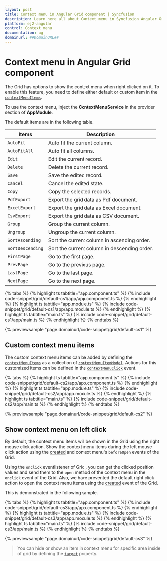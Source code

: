```yaml
---
layout: post
title: Context menu in Angular Grid component | Syncfusion
description: Learn here all about Context menu in Syncfusion Angular Grid component of Syncfusion Essential JS 2 and more.
platform: ej2-angular
control: Context menu 
documentation: ug
domainurl: ##DomainURL##
---
```


# Context menu in Angular Grid component

The Grid has options to show the context menu when right clicked on it. To enable this feature, you need to define either default or custom item in the [`contextMenuItems`](https://ej2.syncfusion.com/angular/documentation/api/grid/#contextmenuitems).

To use the context menu, inject the **ContextMenuService** in the provider section of **AppModule**.

The default items are in the following table.

Items| Description
----|----
`AutoFit`|  Auto fit the current column.
`AutoFitAll` | Auto fit all columns.
`Edit`|  Edit the current record.
`Delete` | Delete the current record.
`Save` | Save the edited record.
`Cancel` | Cancel the edited state.
`Copy` | Copy the selected records.
`PdfExport` | Export the grid data as Pdf document.
`ExcelExport` | Export the grid data as Excel document.
`CsvExport` | Export the grid data as CSV document.
`Group` | Group the current column.
`Ungroup` | Ungroup the current column.
`SortAscending` | Sort the current column in ascending order.
`SortDescending` | Sort the current column in descending order.
`FirstPage` | Go to the first page.
`PrevPage` | Go to the previous page.
`LastPage` | Go to the last page.
`NextPage` | Go to the next page.

{% tabs %}
{% highlight ts tabtitle="app.component.ts" %}
{% include code-snippet/grid/default-cs1/app/app.component.ts %}
{% endhighlight %}
{% highlight ts tabtitle="app.module.ts" %}
{% include code-snippet/grid/default-cs1/app/app.module.ts %}
{% endhighlight %}
{% highlight ts tabtitle="main.ts" %}
{% include code-snippet/grid/default-cs1/app/main.ts %}
{% endhighlight %}
{% endtabs %}
  
{% previewsample "page.domainurl/code-snippet/grid/default-cs1" %}

## Custom context menu items

The custom context menu items can be added by defining the [`contextMenuItems`](https://ej2.syncfusion.com/angular/documentation/api/grid/#contextmenuitems) as a collection of [`contextMenuItemModel`](https://ej2.syncfusion.com/angular/documentation/api/grid/contextMenuItemModel).
Actions for this customized items can be defined in the [`contextMenuClick`](https://ej2.syncfusion.com/angular/documentation/api/grid/#contextmenuclick) event.

{% tabs %}
{% highlight ts tabtitle="app.component.ts" %}
{% include code-snippet/grid/default-cs2/app/app.component.ts %}
{% endhighlight %}
{% highlight ts tabtitle="app.module.ts" %}
{% include code-snippet/grid/default-cs2/app/app.module.ts %}
{% endhighlight %}
{% highlight ts tabtitle="main.ts" %}
{% include code-snippet/grid/default-cs2/app/main.ts %}
{% endhighlight %}
{% endtabs %}
  
{% previewsample "page.domainurl/code-snippet/grid/default-cs2" %}

## Show context menu on left click

By default, the context menu items will be shown in the Grid using the right mouse click action. Show the context menu items during the left mouse click action using the [created](https://ej2.syncfusion.com/angular/documentation/api/grid/#created) and context menu's `beforeOpen` events of the Grid.

Using the `onclick` eventlistener of Grid , you can get the clicked position values and send them to the `open` method of the context menu in the `onclick` event of the Grid. Also, we have prevented the default right click action to open the context menu items using the [created](https://ej2.syncfusion.com/angular/documentation/api/grid/#created) event of the Grid.

This is demonstrated in the following sample.

{% tabs %}
{% highlight ts tabtitle="app.component.ts" %}
{% include code-snippet/grid/default-cs3/app/app.component.ts %}
{% endhighlight %}
{% highlight ts tabtitle="app.module.ts" %}
{% include code-snippet/grid/default-cs3/app/app.module.ts %}
{% endhighlight %}
{% highlight ts tabtitle="main.ts" %}
{% include code-snippet/grid/default-cs3/app/main.ts %}
{% endhighlight %}
{% endtabs %}
  
{% previewsample "page.domainurl/code-snippet/grid/default-cs3" %}

> You can hide or show an item in context menu for specific area inside of grid by defining the [`target`](https://ej2.syncfusion.com/angular/documentation/api/grid/contextMenuItemModel/#target) property.
